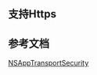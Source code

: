 ## 支持Https


## 参考文档
[NSAppTransportSecurity](https://developer.apple.com/library/ios/documentation/General/Reference/InfoPlistKeyReference/Articles/CocoaKeys.html)

